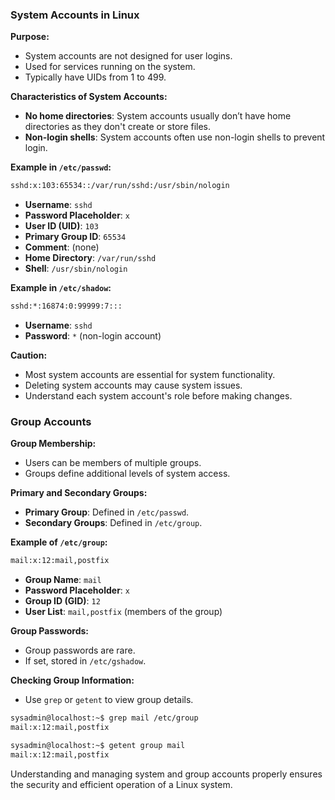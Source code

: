 ### System Accounts in Linux

**Purpose:**
- System accounts are not designed for user logins.
- Used for services running on the system.
- Typically have UIDs from 1 to 499.

**Characteristics of System Accounts:**
- **No home directories**: System accounts usually don’t have home directories as they don't create or store files.
- **Non-login shells**: System accounts often use non-login shells to prevent login.

**Example in `/etc/passwd`:**
```bash
sshd:x:103:65534::/var/run/sshd:/usr/sbin/nologin
```
- **Username**: `sshd`
- **Password Placeholder**: `x`
- **User ID (UID)**: `103`
- **Primary Group ID**: `65534`
- **Comment**: (none)
- **Home Directory**: `/var/run/sshd`
- **Shell**: `/usr/sbin/nologin`

**Example in `/etc/shadow`:**
```bash
sshd:*:16874:0:99999:7:::
```
- **Username**: `sshd`
- **Password**: `*` (non-login account)

**Caution:**
- Most system accounts are essential for system functionality.
- Deleting system accounts may cause system issues.
- Understand each system account's role before making changes.

### Group Accounts

**Group Membership:**
- Users can be members of multiple groups.
- Groups define additional levels of system access.

**Primary and Secondary Groups:**
- **Primary Group**: Defined in `/etc/passwd`.
- **Secondary Groups**: Defined in `/etc/group`.

**Example of `/etc/group`:**
```bash
mail:x:12:mail,postfix
```
- **Group Name**: `mail`
- **Password Placeholder**: `x`
- **Group ID (GID)**: `12`
- **User List**: `mail,postfix` (members of the group)

**Group Passwords:**
- Group passwords are rare.
- If set, stored in `/etc/gshadow`.

**Checking Group Information:**
- Use `grep` or `getent` to view group details.
```bash
sysadmin@localhost:~$ grep mail /etc/group
mail:x:12:mail,postfix

sysadmin@localhost:~$ getent group mail
mail:x:12:mail,postfix
```

Understanding and managing system and group accounts properly ensures the security and efficient operation of a Linux system.